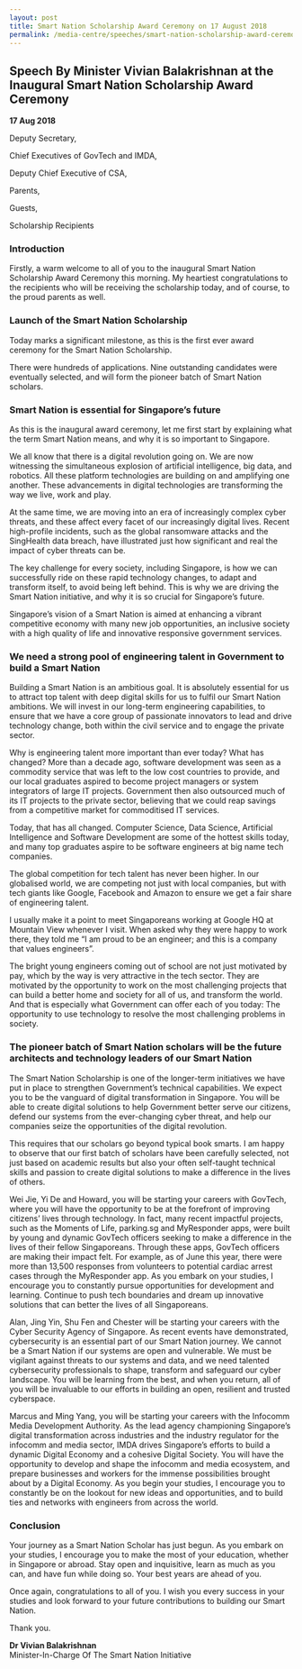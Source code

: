 ```yaml
---
layout: post
title: Smart Nation Scholarship Award Ceremony on 17 August 2018
permalink: /media-centre/speeches/smart-nation-scholarship-award-ceremony-2018/
---
```

## Speech By Minister Vivian Balakrishnan at the Inaugural Smart Nation Scholarship Award Ceremony

**17 Aug 2018**

Deputy Secretary,

Chief Executives of GovTech and IMDA,

Deputy Chief Executive of CSA,

Parents,

Guests,

Scholarship Recipients

### Introduction

Firstly, a warm welcome to all of you to the inaugural Smart Nation Scholarship Award Ceremony this morning. My heartiest congratulations to the recipients who will be receiving the scholarship today, and of course, to the proud parents as well.

### Launch of the Smart Nation Scholarship

Today marks a significant milestone, as this is the first ever award ceremony for the Smart Nation Scholarship.

There were hundreds of applications. Nine outstanding candidates were eventually selected, and will form the pioneer batch of Smart Nation scholars.

### Smart Nation is essential for Singapore’s future

As this is the inaugural award ceremony, let me first start by explaining what the term Smart Nation means, and why it is so important to Singapore.

We all know that there is a digital revolution going on. We are now witnessing the simultaneous explosion of artificial intelligence, big data, and robotics. All these platform technologies are building on and amplifying one another. These advancements in digital technologies are transforming the way we live, work and play.

At the same time, we are moving into an era of increasingly complex cyber threats, and these affect every facet of our increasingly digital lives. Recent high-profile incidents, such as the global ransomware attacks and the SingHealth data breach, have illustrated just how significant and real the impact of cyber threats can be.

The key challenge for every society, including Singapore, is how we can successfully ride on these rapid technology changes, to adapt and transform itself, to avoid being left behind. This is why we are driving the Smart Nation initiative, and why it is so crucial for Singapore’s future.

Singapore’s vision of a Smart Nation is aimed at enhancing a vibrant competitive economy with many new job opportunities, an inclusive society with a high quality of life and innovative responsive government services.

### We need a strong pool of engineering talent in Government to build a Smart Nation 

Building a Smart Nation is an ambitious goal. It is absolutely essential for us to attract top talent with deep digital skills for us to fulfil our Smart Nation ambitions. We will invest in our long-term engineering capabilities, to ensure that we have a core group of passionate innovators to lead and drive technology change, both within the civil service and to engage the private sector.

Why is engineering talent more important than ever today? What has changed? More than a decade ago, software development was seen as a commodity service that was left to the low cost countries to provide, and our local graduates aspired to become project managers or system integrators of large IT projects. Government then also outsourced much of its IT projects to the private sector, believing that we could reap savings from a competitive market for commoditised IT services.

Today, that has all changed. Computer Science, Data Science, Artificial Intelligence and Software Development are some of the hottest skills today, and many top graduates aspire to be software engineers at big name tech companies.

The global competition for tech talent has never been higher. In our globalised world, we are competing not just with local companies, but with tech giants like Google, Facebook and Amazon to ensure we get a fair share of engineering talent.

I usually make it a point to meet Singaporeans working at Google HQ at Mountain View whenever I visit. When asked why they were happy to work there, they told me “I am proud to be an engineer; and this is a company that values engineers”.

The bright young engineers coming out of school are not just motivated by pay, which by the way is very attractive in the tech sector. They are motivated by the opportunity to work on the most challenging projects that can build a better home and society for all of us, and transform the world. And that is especially what Government can offer each of you today: The opportunity to use technology to resolve the most challenging problems in society.

### The pioneer batch of Smart Nation scholars will be the future architects and technology leaders of our Smart Nation

The Smart Nation Scholarship is one of the longer-term initiatives we have put in place to strengthen Government’s technical capabilities. We expect you to be the vanguard of digital transformation in Singapore. You will be able to create digital solutions to help Government better serve our citizens, defend our systems from the ever-changing cyber threat, and help our companies seize the opportunities of the digital revolution.

This requires that our scholars go beyond typical book smarts. I am happy to observe that our first batch of scholars have been carefully selected, not just based on academic results but also your often self-taught technical skills and passion to create digital solutions to make a difference in the lives of others.

Wei Jie, Yi De and Howard, you will be starting your careers with GovTech, where you will have the opportunity to be at the forefront of improving citizens’ lives through technology. In fact, many recent impactful projects, such as the Moments of Life, parking.sg and MyResponder apps, were built by young and dynamic GovTech officers seeking to make a difference in the lives of their fellow Singaporeans. Through these apps, GovTech officers are making their impact felt. For example, as of June this year, there were more than 13,500 responses from volunteers to potential cardiac arrest cases through the MyResponder app. As you embark on your studies, I encourage you to constantly pursue opportunities for development and learning. Continue to push tech boundaries and dream up innovative solutions that can better the lives of all Singaporeans.

Alan, Jing Yin, Shu Fen and Chester will be starting your careers with the Cyber Security Agency of Singapore. As recent events have demonstrated, cybersecurity is an essential part of our Smart Nation journey. We cannot be a Smart Nation if our systems are open and vulnerable. We must be vigilant against threats to our systems and data, and we need talented cybersecurity professionals to shape, transform and safeguard our cyber landscape. You will be learning from the best, and when you return, all of you will be invaluable to our efforts in building an open, resilient and trusted cyberspace.

Marcus and Ming Yang, you will be starting your careers with the Infocomm Media Development Authority. As the lead agency championing Singapore’s digital transformation across industries and the industry regulator for the infocomm and media sector, IMDA drives Singapore’s efforts to build a dynamic Digital Economy and a cohesive Digital Society. You will have the opportunity to develop and shape the infocomm and media ecosystem, and prepare businesses and workers for the immense possibilities brought about by a Digital Economy. As you begin your studies, I encourage you to constantly be on the lookout for new ideas and opportunities, and to build ties and networks with engineers from across the world.

### Conclusion

Your journey as a Smart Nation Scholar has just begun. As you embark on your studies, I encourage you to make the most of your education, whether in Singapore or abroad. Stay open and inquisitive, learn as much as you can, and have fun while doing so. Your best years are ahead of you.

Once again, congratulations to all of you. I wish you every success in your studies and look forward to your future contributions to building our Smart Nation.

Thank you.

**Dr Vivian Balakrishnan**<br>
Minister-In-Charge Of The Smart Nation Initiative